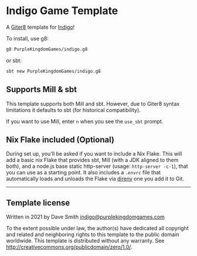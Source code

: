 # Indigo Game Template

A [Giter8](http://www.foundweekends.org/giter8/) template for [Indigo](https://indigoengine.io/)!

To install, use g8:

```bash
g8 PurpleKingdomGames/indigo.g8
```

or sbt:

```bash
sbt new PurpleKingdomGames/indigo.g8
```

## Supports Mill & sbt

This template supports both Mill and sbt. However, due to Giter8 syntax limitations it defaults to sbt (for historical compatibility).

If you want to use Mill, enter `n` when you see the `use_sbt` prompt.

## Nix Flake included (Optional)

During set up, you'll be asked if you want to include a Nix Flake. This will add a basic nix Flake that provides sbt, Mill (with a JDK aligned to them both), and a node.js base static http-server (usage: `http-server -c-1`), that you can use as a starting point. It also includes a `.envrc` file that automatically loads and unloads the Flake via [direnv](https://direnv.net/) one you add it to Git.

---

Template license
----------------
Written in 2021 by Dave Smith indigo@purplekingdomgames.com

To the extent possible under law, the author(s) have dedicated all copyright and related and neighboring rights to this template to the public domain worldwide.
This template is distributed without any warranty. See <http://creativecommons.org/publicdomain/zero/1.0/>.
